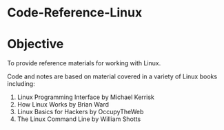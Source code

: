 # Code-Reference-Linux

# Objective
To provide reference materials for working with Linux.

Code and notes are based on material covered in a variety of Linux books including: 
1. Linux Programming Interface by Michael Kerrisk
2. How Linux Works by Brian Ward
3. Linux Basics for Hackers by OccupyTheWeb
4. The Linux Command Line by William Shotts
